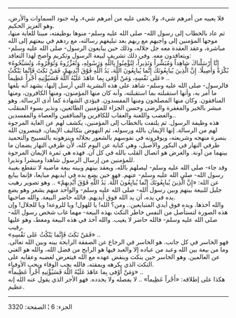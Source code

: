 ------------------------------------------------------------------------

فلا يعييه من أمرهم شيء، ولا يخفى عليه من أمرهم شيء، وله جنود السماوات
والأرض، وهو العزيز الحكيم.  
ثم عاد بالخطاب إلى رسول الله- صلى الله عليه وسلم- منوها بوظيفته، مبينا
للغاية منها، موجها المؤمنين إلى واجبهم مع ربهم بعد تبليغهم رسالته، مع
ردهم في بيعتهم إلى الله مباشرة، وعقد العقدة معه جل جلاله، وذلك حين
يبايعون الرسول- صلى الله عليه وسلم- ويتعاقدون معه. وفي ذلك تشريف لبيعة
الرسول وتكريم واضح لهذا التعاقد:  
«إِنَّا أَرْسَلْناكَ شاهِداً وَمُبَشِّراً وَنَذِيراً، لِتُؤْمِنُوا بِاللَّهِ وَرَسُولِهِ، وَتُعَزِّرُوهُ وَتُوَقِّرُوهُ،
وَتُسَبِّحُوهُ بُكْرَةً وَأَصِيلًا. إِنَّ الَّذِينَ يُبايِعُونَكَ إِنَّما يُبايِعُونَ اللَّهَ، يَدُ اللَّهِ فَوْقَ
أَيْدِيهِمْ، فَمَنْ نَكَثَ فَإِنَّما يَنْكُثُ عَلى نَفْسِهِ، وَمَنْ أَوْفى بِما عاهَدَ عَلَيْهُ اللَّهَ فَسَيُؤْتِيهِ
أَجْراً عَظِيماً» ..  
فالرسول- صلى الله عليه وسلم- شاهد على هذه البشرية التي أرسل إليها، يشهد
أنه بلغها ما أمر به، وأنها استقبلته بما استقبلته، وأنه كان منها
المؤمنون، ومنها الكافرون، ومنها المنافقون. وكان منها المصلحون ومنها
المفسدون. فيؤدي الشهادة كما أدى الرسالة. وهو مبشر بالخير والمغفرة والرضى
وحسن الجزاء للمؤمنين الطائعين، ونذير بسوء المنقلب والغضب واللعنة والعقاب
للكافرين والمنافقين والعصاة والمفسدين..  
هذه وظيفة الرسول. ثم يلتفت بالخطاب إلى المؤمنين، يكشف لهم عن الغاية
المرجوة لهم من الرسالة. إنها الإيمان بالله ورسوله، ثم النهوض بتكاليف
الإيمان، فينصرون الله بنصرة منهجه وشريعته، ويوقرونه في نفوسهم بالشعور
بجلاله وينزهونه بالتسبيح والتحميد طرفي النهار في البكور والأصيل، وهي
كناية عن اليوم كله، لأن طرفي النهار يضمان ما بينهما من آونة. والغرض هو
اتصال القلب بالله في كل آن. فهذه هي ثمرة الإيمان المرجوة للمؤمنين من
إرسال الرسول شاهدا ومبشرا ونذيرا.  
وقد جاء- صلى الله عليه وسلم- ليصلهم بالله، ويعقد بينهم وبينه بيعة ماضية
لا تنقطع بغيبة رسول الله- صلى الله عليه وسلم- عنهم. فهو حين يضع يده في
أيديهم مبايعا، فإنما يبايع عن الله: «إِنَّ الَّذِينَ يُبايِعُونَكَ إِنَّما يُبايِعُونَ
اللَّهَ. يَدُ اللَّهِ فَوْقَ أَيْدِيهِمْ» .. وهو تصوير رهيب جليل للبيعة بينهم وبين رسول
الله- صلى الله عليه وسلم- والواحد منهم يشعر وهو يضع يده في يده، أن يد
الله فوق أيديهم. فالله حاضر البيعة. والله صاحبها.  
والله آخذها. ويده فوق أيدي المتبايعين.. ومن؟ الله! يا للهول! ويا للروعة!
ويا للجلال! وإن هذه الصورة لتستأصل من النفس خاطر النكث بهذه البيعة- مهما
غاب شخص رسول الله- صلى الله عليه وسلم- فالله حاضر لا يغيب. والله آخذ في
هذه البيعة ومعط، وهو عليها رقيب.  
«فَمَنْ نَكَثَ فَإِنَّما يَنْكُثُ عَلى نَفْسِهِ» ..  
فهو الخاسر في كل جانب. هو الخاسر في الرجاع عن الصفقة الرابحة بينه وبين
الله تعالى. وما من بيعة بين الله وعبد من عباده إلا والعبد فيها هو الرابح
من فضل الله، والله هو الغني عن العالمين. وهو الخاسر حين ينكث وينقض عهده
مع الله فيتعرض لغضبه وعقابه على النكث الذي يكرهه ويمقته، فالله يحب
الوفاء ويحب الأوفياء.  
«وَمَنْ أَوْفى بِما عاهَدَ عَلَيْهُ اللَّهَ فَسَيُؤْتِيهِ أَجْراً عَظِيماً» ..  
هكذا على إطلاقه: «أَجْراً عَظِيماً» .. لا يفصله ولا يحدده. فهو الأجر الذي يقول
عنه الله إنه عظيم.

------------------------------------------------------------------------

الجزء: 6 ¦ الصفحة: 3320
